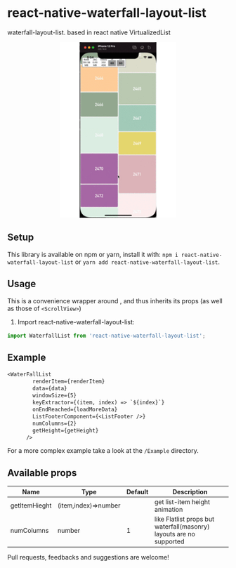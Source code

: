 # react-native-waterfall-layout-list


waterfall-layout-list. based in react native VirtualizedList


<p align="center">
<img src="gifs/demo.gif" height="400" />
</p>


## Setup

This library is available on npm or yarn, install it with: `npm i react-native-waterfall-layout-list` or `yarn add react-native-waterfall-layout-list`.

## Usage

 This is a convenience wrapper around <VirtualizedList>, and thus inherits its props (as well as those of `<ScrollView>`)


1.  Import react-native-waterfall-layout-list:

```javascript
import WaterfallList from 'react-native-waterfall-layout-list';
```


## Example


```JSX
<WaterFallList
        renderItem={renderItem}
        data={data}
        windowSize={5}
        keyExtractor={(item, index) => `${index}`}
        onEndReached={loadMoreData}
        ListFooterComponent={<ListFooter />}
        numColumns={2}
        getHeight={getHeight}
      />
```

For a more complex example take a look at the `/Example` directory.

## Available props

| Name                           | Type             | Default                        | Description                                                                                                                                |
| ------------------------------ | -------------------- | ------------------------------ | ------------------------------------------------------------------------------------------------------------------------------------------ |
| getItemHieght                  | (item,index)=>number |                  | get list-item height  animation                                                                                                                       |
| numColumns            | number           | 1                            | like Flatlist props but waterfall(masonry) layouts are no supported                                                                                                |


Pull requests, feedbacks and suggestions are welcome!
